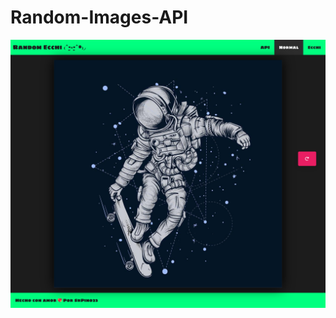 # Random-Images-API

![Aquí la descripción de la imagen por si no carga](https://raw.githubusercontent.com/srpino23/Random-Images-API/main/Example.png)
